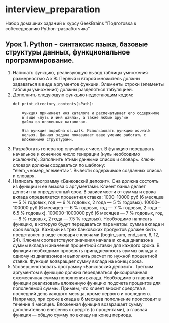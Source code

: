 # interview_preparation
Набор домашних заданий к курсу GeekBrains "Подготовка к собеседованию Python-разработчика"

## Урок 1. Python - синтаксис языка, базовые структуры данных, функциональное программирование.
1. Написать функцию, реализующую вывод таблицы умножения
размерностью AｘB. Первый и второй множитель должны задаваться
в виде аргументов функции. Элементы строки
(элементы таблицы умножения) должны разделяться табуляцией.
1. Дополнить следующую функцию недостающим кодом:
    ```
    def print_directory_contents(sPath):
    
        Функция принимает имя каталога и распечатывает его содержимое
        в виде «путь и имя файла», а также любые другие
        файлы во вложенных каталогах.
    
        Эта функция подобна os.walk. Использовать функцию os.walk
        нельзя. Данная задача показывает ваше умение работать с
        вложенными структурами.
    ```
1. Разработать генератор случайных чисел.
В функцию передавать начальное и конечное число генерации
(нуль необходимо исключить). Заполнить этими данными список и словарь.
Ключи словаря должны создаваться по шаблону: “elem_<номер_элемента>”.
Вывести содержимое созданных списка и словаря.
1. Написать программу «Банковский депозит».
Она должна состоять из функции и ее вызова с аргументами.
Клиент банка делает депозит на определенный срок.
В зависимости от суммы и срока вклада определяется
процентная ставка:
1000–10000 руб (6 месяцев — 5 % годовых, год — 6 % годовых, 2 года — 5 % годовых).
10000–100000 руб (6 месяцев — 6 % годовых, год — 7 % годовых, 2 года – 6.5 % годовых).
100000–1000000 руб (6 месяцев — 7 % годовых, год — 8 % годовых, 2 года — 7.5 % годовых).
Необходимо написать функцию, в которую будут передаваться параметры:
сумма вклада и срок вклада. Каждый из трех банковских продуктов должен
быть представлен в виде словаря с ключами (begin_sum, end_sum, 6, 12, 24).
Ключам соответствуют значения начала и конца диапазона суммы вклада и
значения процентной ставки для каждого срока. В функции необходимо
проверять принадлежность суммы вклада к одному из диапазонов и
выполнять расчет по нужной процентной ставке. Функция возвращает
сумму вклада на конец срока.
1. Усовершенствовать программу «Банковский депозит».
Третьим аргументом в функцию должна передаваться фиксированная
ежемесячная сумма пополнения вклада. Необходимо в главной функции
реализовать вложенную функцию подсчета процентов для пополняемой суммы.
Примем, что клиент вносит средства в последний день каждого месяца,
кроме первого и последнего. Например, при сроке вклада в 6 месяцев
пополнение происходит в течение 4 месяцев. Вложенная функция возвращает
сумму дополнительно внесенных средств (с процентами),
а главная функция — общую сумму по вкладу на конец периода.